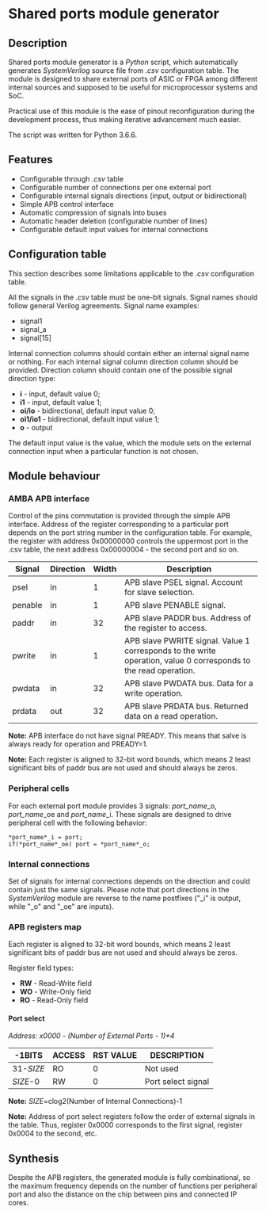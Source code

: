 # Shared ports module generator

## Description

Shared ports module generator is a _Python_ script, which automatically generates _SystemVerilog_ source file from *.csv* configuration table. The module is designed to share external ports of ASIC or FPGA among different internal sources and supposed to be useful for microprocessor systems and SoC.

Practical use of this module is the ease of pinout reconfiguration during the development process, thus making iterative advancement much easier.

The script was written for Python 3.6.6.

## Features

- Configurable through *.csv* table
- Configurable number of connections per one external port
- Configurable internal signals directions (input, output or bidirectional)
- Simple APB control interface 
- Automatic compression of signals into buses
- Automatic header deletion (configurable number of lines)
- Configurable default input values for internal connections 

## Configuration table

This section describes some limitations applicable to the *.csv* configuration table. 

All the signals in the *.csv* table must be one-bit signals. Signal names should follow general Verilog agreements. Signal name examples:

- signal1
- signal_a
- signal[15]

Internal connection columns should contain either an internal signal name or nothing. For each internal signal column direction column should be provided.  Direction column should contain one of the possible signal direction type:

- **i** - input, default value 0;
- **i1** - input, default value 1;
- **oi/io** - bidirectional, default input value 0;
- **oi1/io1** - bidirectional, default input value 1;
- **o** - output

The default input value is the value, which the module sets on the external connection input when a particular function is not chosen.

## Module behaviour

### AMBA APB interface

Control of the pins commutation is provided through the simple APB interface. Address of the register corresponding to a particular port depends on the port string number in the configuration table. For example, the register with address 0x00000000 controls the uppermost port in the .csv table, the next address 0x00000004 - the second port and so on.

| Signal  | Direction | Width | Description                                                  |
| ------- | --------- | ----- | ------------------------------------------------------------ |
| psel    | in        | 1     | APB slave PSEL signal. Account for slave selection.          |
| penable | in        | 1     | APB slave PENABLE signal.                                    |
| paddr   | in        | 32    | APB slave PADDR bus. Address of the register to access.      |
| pwrite  | in        | 1     | APB slave PWRITE signal. Value 1 corresponds to the write operation, value 0 corresponds to the read operation. |
| pwdata  | in        | 32    | APB slave PWDATA bus. Data for a write operation.            |
| prdata  | out       | 32    | APB slave PRDATA bus. Returned data on a read operation.     |

**Note:** APB interface do not have signal PREADY. This means that salve is always ready for operation and PREADY=1.

**Note:** Each register is aligned to 32-bit word bounds, which means 2 least significant bits of paddr bus are not used and should always be zeros.

### Peripheral cells

For each external port module provides 3 signals: *port_name*\_o, *port_name*\_oe and *port_name*_i. These signals are designed to drive peripheral cell with the following behavior:    

```
*port_name*_i = port;
if(*port_name*_oe) port = *port_name*_o;
```

### Internal connections

Set of signals for internal connections depends on the direction and could contain just the same signals. Please note that port directions in the *SystemVerilog* module are reverse to the name postfixes ("\_i" is output, while "\_o" and "\_oe" are inputs).

### APB registers map

Each register is aligned to 32-bit word bounds, which means 2 least significant bits of paddr bus are not used and should always be zeros.

Register field types:

- **RW** - Read-Write field
- **WO** - Write-Only field
- **RO** - Read-Only field

#### Port select

_Address: x0000 - (Number of External Ports - 1)*4_

| -1BITS    | ACCESS | RST VALUE | DESCRIPTION        |
| --------- | ------ | --------- | ------------------ |
| 31-*SIZE* | RO     | 0         | Not used           |
| *SIZE*-0  | RW     | 0         | Port select signal |

**Note:** *SIZE*=clog2(Number of Internal Connections)-1

**Note:** Address of port select registers follow the order of external signals in the table. Thus, register 0x0000 corresponds to the first signal, register 0x0004 to the second, etc.

## Synthesis

Despite the APB registers, the generated module is fully combinational, so the maximum frequency depends on the number of functions per peripheral port and also the distance on the chip between pins and connected IP cores.